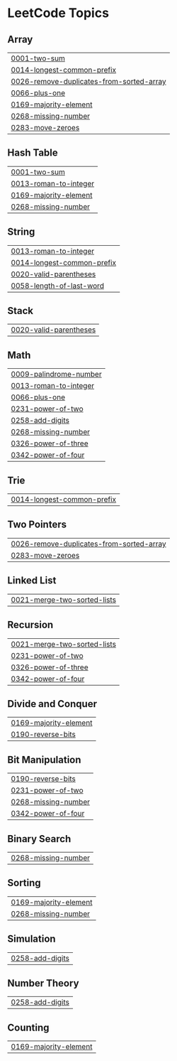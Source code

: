 

<!---LeetCode Topics Start-->
# LeetCode Topics
## Array
|  |
| ------- |
| [0001-two-sum](https://github.com/SriramAtmakuri/https-github.com-SriramAtmakuri-DSA/tree/master/0001-two-sum) |
| [0014-longest-common-prefix](https://github.com/SriramAtmakuri/https-github.com-SriramAtmakuri-DSA/tree/master/0014-longest-common-prefix) |
| [0026-remove-duplicates-from-sorted-array](https://github.com/SriramAtmakuri/https-github.com-SriramAtmakuri-DSA/tree/master/0026-remove-duplicates-from-sorted-array) |
| [0066-plus-one](https://github.com/SriramAtmakuri/https-github.com-SriramAtmakuri-DSA/tree/master/0066-plus-one) |
| [0169-majority-element](https://github.com/SriramAtmakuri/https-github.com-SriramAtmakuri-DSA/tree/master/0169-majority-element) |
| [0268-missing-number](https://github.com/SriramAtmakuri/https-github.com-SriramAtmakuri-DSA/tree/master/0268-missing-number) |
| [0283-move-zeroes](https://github.com/SriramAtmakuri/https-github.com-SriramAtmakuri-DSA/tree/master/0283-move-zeroes) |
## Hash Table
|  |
| ------- |
| [0001-two-sum](https://github.com/SriramAtmakuri/https-github.com-SriramAtmakuri-DSA/tree/master/0001-two-sum) |
| [0013-roman-to-integer](https://github.com/SriramAtmakuri/https-github.com-SriramAtmakuri-DSA/tree/master/0013-roman-to-integer) |
| [0169-majority-element](https://github.com/SriramAtmakuri/https-github.com-SriramAtmakuri-DSA/tree/master/0169-majority-element) |
| [0268-missing-number](https://github.com/SriramAtmakuri/https-github.com-SriramAtmakuri-DSA/tree/master/0268-missing-number) |
## String
|  |
| ------- |
| [0013-roman-to-integer](https://github.com/SriramAtmakuri/https-github.com-SriramAtmakuri-DSA/tree/master/0013-roman-to-integer) |
| [0014-longest-common-prefix](https://github.com/SriramAtmakuri/https-github.com-SriramAtmakuri-DSA/tree/master/0014-longest-common-prefix) |
| [0020-valid-parentheses](https://github.com/SriramAtmakuri/https-github.com-SriramAtmakuri-DSA/tree/master/0020-valid-parentheses) |
| [0058-length-of-last-word](https://github.com/SriramAtmakuri/https-github.com-SriramAtmakuri-DSA/tree/master/0058-length-of-last-word) |
## Stack
|  |
| ------- |
| [0020-valid-parentheses](https://github.com/SriramAtmakuri/https-github.com-SriramAtmakuri-DSA/tree/master/0020-valid-parentheses) |
## Math
|  |
| ------- |
| [0009-palindrome-number](https://github.com/SriramAtmakuri/https-github.com-SriramAtmakuri-DSA/tree/master/0009-palindrome-number) |
| [0013-roman-to-integer](https://github.com/SriramAtmakuri/https-github.com-SriramAtmakuri-DSA/tree/master/0013-roman-to-integer) |
| [0066-plus-one](https://github.com/SriramAtmakuri/https-github.com-SriramAtmakuri-DSA/tree/master/0066-plus-one) |
| [0231-power-of-two](https://github.com/SriramAtmakuri/https-github.com-SriramAtmakuri-DSA/tree/master/0231-power-of-two) |
| [0258-add-digits](https://github.com/SriramAtmakuri/https-github.com-SriramAtmakuri-DSA/tree/master/0258-add-digits) |
| [0268-missing-number](https://github.com/SriramAtmakuri/https-github.com-SriramAtmakuri-DSA/tree/master/0268-missing-number) |
| [0326-power-of-three](https://github.com/SriramAtmakuri/https-github.com-SriramAtmakuri-DSA/tree/master/0326-power-of-three) |
| [0342-power-of-four](https://github.com/SriramAtmakuri/https-github.com-SriramAtmakuri-DSA/tree/master/0342-power-of-four) |
## Trie
|  |
| ------- |
| [0014-longest-common-prefix](https://github.com/SriramAtmakuri/https-github.com-SriramAtmakuri-DSA/tree/master/0014-longest-common-prefix) |
## Two Pointers
|  |
| ------- |
| [0026-remove-duplicates-from-sorted-array](https://github.com/SriramAtmakuri/https-github.com-SriramAtmakuri-DSA/tree/master/0026-remove-duplicates-from-sorted-array) |
| [0283-move-zeroes](https://github.com/SriramAtmakuri/https-github.com-SriramAtmakuri-DSA/tree/master/0283-move-zeroes) |
## Linked List
|  |
| ------- |
| [0021-merge-two-sorted-lists](https://github.com/SriramAtmakuri/https-github.com-SriramAtmakuri-DSA/tree/master/0021-merge-two-sorted-lists) |
## Recursion
|  |
| ------- |
| [0021-merge-two-sorted-lists](https://github.com/SriramAtmakuri/https-github.com-SriramAtmakuri-DSA/tree/master/0021-merge-two-sorted-lists) |
| [0231-power-of-two](https://github.com/SriramAtmakuri/https-github.com-SriramAtmakuri-DSA/tree/master/0231-power-of-two) |
| [0326-power-of-three](https://github.com/SriramAtmakuri/https-github.com-SriramAtmakuri-DSA/tree/master/0326-power-of-three) |
| [0342-power-of-four](https://github.com/SriramAtmakuri/https-github.com-SriramAtmakuri-DSA/tree/master/0342-power-of-four) |
## Divide and Conquer
|  |
| ------- |
| [0169-majority-element](https://github.com/SriramAtmakuri/https-github.com-SriramAtmakuri-DSA/tree/master/0169-majority-element) |
| [0190-reverse-bits](https://github.com/SriramAtmakuri/https-github.com-SriramAtmakuri-DSA/tree/master/0190-reverse-bits) |
## Bit Manipulation
|  |
| ------- |
| [0190-reverse-bits](https://github.com/SriramAtmakuri/https-github.com-SriramAtmakuri-DSA/tree/master/0190-reverse-bits) |
| [0231-power-of-two](https://github.com/SriramAtmakuri/https-github.com-SriramAtmakuri-DSA/tree/master/0231-power-of-two) |
| [0268-missing-number](https://github.com/SriramAtmakuri/https-github.com-SriramAtmakuri-DSA/tree/master/0268-missing-number) |
| [0342-power-of-four](https://github.com/SriramAtmakuri/https-github.com-SriramAtmakuri-DSA/tree/master/0342-power-of-four) |
## Binary Search
|  |
| ------- |
| [0268-missing-number](https://github.com/SriramAtmakuri/https-github.com-SriramAtmakuri-DSA/tree/master/0268-missing-number) |
## Sorting
|  |
| ------- |
| [0169-majority-element](https://github.com/SriramAtmakuri/https-github.com-SriramAtmakuri-DSA/tree/master/0169-majority-element) |
| [0268-missing-number](https://github.com/SriramAtmakuri/https-github.com-SriramAtmakuri-DSA/tree/master/0268-missing-number) |
## Simulation
|  |
| ------- |
| [0258-add-digits](https://github.com/SriramAtmakuri/https-github.com-SriramAtmakuri-DSA/tree/master/0258-add-digits) |
## Number Theory
|  |
| ------- |
| [0258-add-digits](https://github.com/SriramAtmakuri/https-github.com-SriramAtmakuri-DSA/tree/master/0258-add-digits) |
## Counting
|  |
| ------- |
| [0169-majority-element](https://github.com/SriramAtmakuri/https-github.com-SriramAtmakuri-DSA/tree/master/0169-majority-element) |
<!---LeetCode Topics End-->